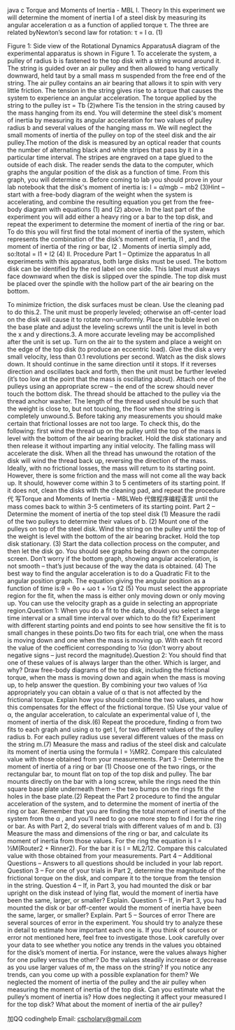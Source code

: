 java c Torque and Moments of Inertia - MBL I. Theory In this experiment we will determine the moment of inertia I of a steel disk by measuring its angular acceleration α as a function of applied torque τ. The three are related byNewton’s second law for rotation: τ = I α. (1)

Figure 1: Side view of the Rotational Dynamics ApparatusA diagram of the experimental apparatus is shown in Figure 1. To accelerate the system, a pulley of radius b is fastened to the top disk with a string wound around it. The string is guided over an air pulley and then allowed to hang vertically downward, held taut by a small mass m suspended from the free end of the string. The air pulley contains an air bearing that allows it to spin with very little friction. The tension in the string gives rise to a torque that causes the system to experience an angular acceleration. The torque applied by the string to the pulley isτ = Tb (2)where Tis the tension in the string caused by the mass hanging from its end. You will determine the steel disk's moment of inertia by measuring its angular acceleration for two values of pulley radius b and several values of the hanging mass m. We will neglect the small moments of inertia of the pulley on top of the steel disk and the air pulley.The motion of the disk is measured by an optical reader that counts the number of alternating black and white stripes that pass by it in a particular time interval. The stripes are engraved on a tape glued to the outside of each disk. The reader sends the data to the computer, which graphs the angular position of the disk as a function of time. From this graph, you will determine α. Before coming to lab you should prove in your lab notebook that the disk's moment of inertia is: I = α/mgb − mb2 (3)Hint – start with a free-body diagram of the weight when the system is accelerating, and combine the resulting equation you get from the free-body diagram with equations (1) and (2) above. In the last part of the experiment you will add either a heavy ring or a bar to the top disk, and repeat the experiment to determine the moment of inertia of the ring or bar. To do this you will first find the total moment of inertia of the system, which represents the combination of the disk’s moment of inertia, I1 , and the moment of inertia of the ring or bar, I2 . Moments of inertia simply add, so:Itotal = I1 + I2 (4) II. Procedure Part 1 – Optimize the apparatus In all experiments with this apparatus, both large disks must be used. The bottom disk can be identified by the red label on one side. This label must always face downward when the disk is slipped over the spindle. The top disk must be placed over the spindle with the hollow part of the air bearing on the bottom.

To minimize friction, the disk surfaces must be clean. Use the cleaning pad to do this.2. The unit must be properly leveled; otherwise an off-center load on the disk will cause it to rotate non-uniformly. Place the bubble level on the base plate and adjust the leveling screws until the unit is level in both the x and y directions.3. A more accurate leveling may be accomplished after the unit is set up. Turn on the air to the system and place a weight on the edge of the top disk (to produce an eccentric load). Give the disk a very small velocity, less than 0.1 revolutions per second. Watch as the disk slows down. It should continue in the same direction until it stops. If it reverses direction and oscillates back and forth, then the unit must be further leveled (it’s too low at the point that the mass is oscillating about).
Attach one of the pulleys using an appropriate screw – the end of the screw should never touch the bottom disk. The thread should be attached to the pulley via the thread anchor washer. The length of the thread used should be such that the weight is close to, but not touching, the floor when the string is completely unwound.5. Before taking any measurements you should make certain that frictional losses are not too large. To check this, do the following: first wind the thread up on the pulley until the top of the mass is level with the bottom of the air bearing bracket. Hold the disk stationary and then release it without imparting any initial velocity. The falling mass will accelerate the disk. When all the thread has unwound the rotation of the disk will wind the thread back up, reversing the direction of the mass. Ideally, with no frictional losses, the mass will return to its starting point. However, there is some friction and the mass will not come all the way back up. It should, however come within 3 to 5 centimeters of its starting point. If it does not, clean the disks with the cleaning pad, and repeat the procedure 代 写Torque and Moments of Inertia - MBLWeb 代做程序编程语言 until the mass comes back to within 3-5 centimeters of its starting point. Part 2 – Determine the moment of inertia of the top steel disk (1) Measure the radii of the two pulleys to determine their values of b. (2) Mount one of the pulleys on top of the steel disk. Wind the string on the pulley until the top of the weight is level with the bottom of the air bearing bracket. Hold the top disk stationary. (3) Start the data collection process on the computer, and then let the disk go. You should see graphs being drawn on the computer screen. Don’t worry if the bottom graph, showing angular acceleration, is not smooth – that’s just because of the way the data is obtained. (4) The best way to find the angular acceleration is to do a Quadratic Fit to the angular position graph. The equation giving the angular position as a function of time is:θ = θo + ωo t + ½α t2 (5) You must select the appropriate region for the fit, when the mass is either only moving down or only moving up. You can use the velocity graph as a guide in selecting an appropriate region.Question 1: When you do a fit to the data, should you select a large time interval or a small time interval over which to do the fit? Experiment with different starting points and end points to see how sensitive the fit is to small changes in these points.Do two fits for each trial, one when the mass is moving down and one when the mass is moving up. With each fit record the value of the coefficient corresponding to ½α (don’t worry about negative signs – just record the magnitude).Question 2: You should find that one of these values of is always larger than the other. Which is larger, and why? Draw free-body diagrams of the top disk, including the frictional torque, when the mass is moving down and again when the mass is moving up, to help answer the question. By combining your two values of ½α appropriately you can obtain a value of α that is not affected by the frictional torque. Explain how you should combine the two values, and how this compensates for the effect of the frictional torque. (5) Use your value of α, the angular acceleration, to calculate an experimental value of I, the moment of inertia of the disk.(6) Repeat the procedure, finding α from two fits to each graph and using α to get I, for two different values of the pulley radius b. For each pulley radius use several different values of the mass on the string m.(7) Measure the mass and radius of the steel disk and calculate its moment of inertia using the formula I = ½MR2. Compare this calculated value with those obtained from your measurements. Part 3 – Determine the moment of inertia of a ring or bar (1) Choose one of the two rings, or the rectangular bar, to mount flat on top of the top disk and pulley. The bar mounts directly on the bar with a long screw, while the rings need the thin square base plate underneath them – the two bumps on the rings fit the holes in the base plate.(2) Repeat the Part 2 procedure to find the angular acceleration of the system, and to determine the moment of inertia of the ring or bar. Remember that you are finding the total moment of inertia of the system from the α , and you’ll need to go one more step to find I for the ring or bar. As with Part 2, do several trials with different values of m and b. (3) Measure the mass and dimensions of the ring or bar, and calculate its moment of inertia from those values. For the ring the equation is I = ½M(Router2 + Rinner2). For the bar it is I = ML2/12. Compare this calculated value with those obtained from your measurements. Part 4 – Additional Questions – Answers to all questions should be included in your lab report. Question 3 – For one of your trials in Part 2, determine the magnitude of the frictional torque on the disk, and compare it to the torque from the tension in the string. Question 4 – If, in Part 3, you had mounted the disk or bar upright on the disk instead of lying flat, would the moment of inertia have been the same, larger, or smaller? Explain. Question 5 – If, in Part 3, you had mounted the disk or bar off-center would the moment of inertia have been the same, larger, or smaller? Explain. Part 5 – Sources of error There are several sources of error in the experiment. You should try to analyze these in detail to estimate how important each one is. If you think of sources or error not mentioned here, feel free to investigate those.
     Look    carefully    over    your    data      to      see    whether      you      notice      any      trends      in      the      values    you   obtained   for   the   disk’s   moment   of   inertia.   For   instance,   were   the   values   always   higher   for   one   pulley   versus   the   other?   Do   the   values   steadily   increase   or   decrease   as   you   use   larger   values   of m,   the   mass   on   the   string?   If   you   notice   any   trends,   can   you   come   up   with   a   possible explanation for   them?
     We   neglected   the   moment    of   inertia    of   the   pulley   and   the   air   pulley   when   measuring   the   moment   of inertia   of the top   disk.   Can   you   estimate   what   the   pulley’s   moment   of   inertia   is?   How   does   neglecting   it   affect   your   measured I for   the   top   disk?   What   about   the   moment   of   inertia   of   the   air   pulley?


   加QQ codinghelp Email: cscholary@gmail.com
